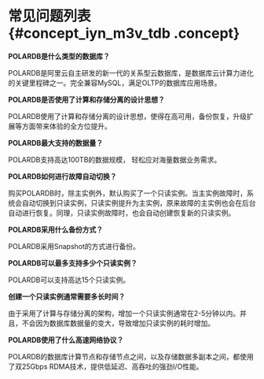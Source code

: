 # 常见问题列表 {#concept_iyn_m3v_tdb .concept}

**POLARDB是什么类型的数据库？**

POLARDB是阿里云自主研发的新一代的关系型云数据库，是数据库云计算力进化的关键里程碑之一。完全兼容MySQL，满足OLTP的数据库应用场景。

**POLARDB是否使用了计算和存储分离的设计思想？**

POLARDB使用了计算和存储分离的设计思想，使得在高可用，备份恢复，升级扩展等方面带来体验的全方位提升。

**POLARDB最大支持的数据量？**

POLARDB支持高达100TB的数据规模， 轻松应对海量数据业务需求。

**POLARDB如何进行故障自动切换？**

购买POLARDB时，除主实例外，默认购买了一个只读实例。当主实例故障时，系统会自动切换到只读实例，只读实例提升为主实例，原来故障的主实例也会在后台自动进行恢复。同理，只读实例故障时，也会自动创建恢复新的只读实例。

**POLARDB采用什么备份方式？**

POLARDB采用Snapshot的方式进行备份。

**POLARDB可以最多支持多少个只读实例？**

POLARDB可以支持高达15个只读实例。

**创建一个只读实例通常需要多长时间？**

由于采用了计算与存储分离的架构，增加一个只读实例通常在2-5分钟以内。并且，不会因为数据库数据量的变大，导致增加只读实例的耗时增加。

**POLARDB使用了什么高速网络协议？**

POLARDB的数据库计算节点和存储节点之间，以及存储数据多副本之间，都使用了双25Gbps RDMA技术，提供低延迟、高吞吐的强劲I/O性能。

